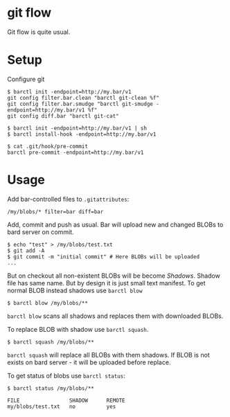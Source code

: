 # git flow

Git flow is quite usual.

# Setup

Configure git

    $ barctl init -endpoint=http://my.bar/v1
    git config filter.bar.clean "barctl git-clean %f"
    git config filter.bar.smudge "barctl git-smudge -endpoint=http://my.bar/v1 %f"
    git config diff.bar "barctl git-cat"
    
    $ barctl init -endpoint=http://my.bar/v1 | sh
    $ barctl install-hook -endpoint=http://my.bar/v1
    
    $ cat .git/hook/pre-commit
    barctl pre-commit -endpoint=http://my.bar/v1
    
# Usage

Add bar-controlled files to `.gitattributes`:

    /my/blobs/* filter=bar diff=bar

Add, commit and push as usual. Bar will upload new and changed BLOBs to bard 
server on commit. 

    $ echo "test" > /my/blobs/test.txt
    $ git add -A
    $ git commit -m "initial commit" # Here BLOBs will be uploaded
    ...
    
But on checkout all non-existent BLOBs will be become *Shadows*. Shadow file 
has same name. But by design it is just small text manifest. To get normal 
BLOB instead shadows use `barctl blow`

    $ barctl blow /my/blobs/**
    
`barctl blow` scans all shadows and replaces them with downloaded BLOBs.

To replace BLOB with shadow use `barctl squash`.

    $ barctl squash /my/blobs/**
    
`barctl squash` will replace all BLOBs with them shadows. If BLOB is not 
exists on bard server - it will be uploaded before replace.

To get status of blobs use `barctl status`:

    $ barctl status /my/blobs/**
    
    FILE                SHADOW      REMOTE
    my/blobs/test.txt   no          yes
    

